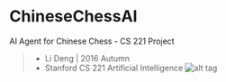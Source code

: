 # ChineseChessAI
AI Agent for Chinese Chess - CS 221 Project

>- Li Deng | 2016 Autumn 
>- Stanford CS 221 Artificial Intelligence
![alt tag](https://raw.githubusercontent.com/dengl11/ChineseChessAI/master/public/resource/img/overview.png)
